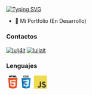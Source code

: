 [![Typing SVG](https://readme-typing-svg.herokuapp.com?color=%23CDCDCD&size=25&lines=Ster0n+%7C+TizianoHerrera;Programador+%7C+Desarrollador)](https://git.io/typing-svg) <br>


- 💼 Mi Portfolio (En Desarrollo)

<h3 align="left">Contactos</h3>
<a href="https://twitter.com/luij4it" target="blank"><img align="center" src="https://raw.githubusercontent.com/rahuldkjain/github-profile-readme-generator/master/src/images/icons/Social/twitter.svg" alt="luij4it" height="30" width="40" /></a>
<a href="https://instagram.com/luijait" target="blank"><img align="center" src="https://raw.githubusercontent.com/rahuldkjain/github-profile-readme-generator/master/src/images/icons/Social/instagram.svg" alt="luijait" height="30" width="40" /></a>

<h3 align="left">Lenguajes</h3>
<img height="35" src="https://raw.githubusercontent.com/github/explore/80688e429a7d4ef2fca1e82350fe8e3517d3494d/topics/html/html.png"><img height="35" src="https://raw.githubusercontent.com/github/explore/80688e429a7d4ef2fca1e82350fe8e3517d3494d/topics/css/css.png">
<img height="35" src="https://raw.githubusercontent.com/github/explore/80688e429a7d4ef2fca1e82350fe8e3517d3494d/topics/javascript/javascript.png">

